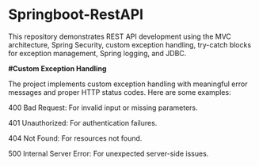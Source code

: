 <h1>Springboot-RestAPI</h1>

This repository demonstrates REST API development using the MVC architecture, Spring Security, custom exception handling, try-catch blocks for exception management, Spring logging, and JDBC.

<b>#Custom Exception Handling</b>

The project implements custom exception handling with meaningful error messages and proper HTTP status codes. Here are some examples:

400 Bad Request: For invalid input or missing parameters.

401 Unauthorized: For authentication failures.

404 Not Found: For resources not found.

500 Internal Server Error: For unexpected server-side issues.


